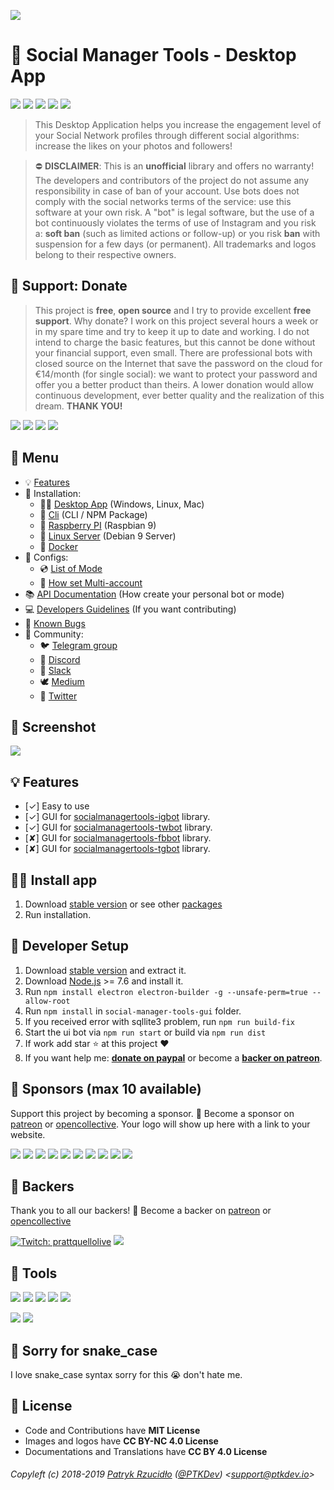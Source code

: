[![](https://ptk.dev/img/bot/social-manager-tools.png)](https://socialmanager.tools)

# 🤖 Social Manager Tools - Desktop App

[![](https://img.shields.io/badge/version-v0.6.4-lightgrey.svg)](https://github.com/social-manager-tools/socialmanagertools-gui/releases) [![](https://img.shields.io/badge/license-MIT-brightgreen.svg)](#) [![](https://img.shields.io/badge/ES-9-F7DF1E.svg)](https://wikipedia.org/wiki/ECMAScript) [![](https://img.shields.io/badge/powered%20by-puppeteer-46aef7.svg)](https://github.com/GoogleChrome/puppeteer) [![](https://snyk.io/test/github/social-manager-tools/socialmanagertools-gui/badge.svg)](https://snyk.io/test/github/social-manager-tools/socialmanagertools-gui)

> This Desktop Application helps you increase the engagement level of your Social Network profiles through different social algorithms: increase the likes on your photos and followers!

> ⛔ **DISCLAIMER**: This is an **unofficial** library and offers no warranty! The developers and contributors of the project do not assume any responsibility in case of ban of your account. Use bots does not comply with the social networks terms of the service: use this software at your own risk. A "bot" is legal software, but the use of a bot continuously violates the terms of use of Instagram and you risk a: __soft ban__ (such as limited actions or follow-up) or you risk __ban__ with suspension for a few days (or permanent). All trademarks and logos belong to their respective owners.

## 🎁 Support: Donate
> This project is **free**, **open source** and I try to provide excellent **free support**. Why donate? I work on this project several hours a week or in my spare time and try to keep it up to date and working. I do not intend to charge the basic features, but this cannot be done without your financial support, even small. There are professional bots with closed source on the Internet that save the password on the cloud for €14/month (for single social): we want to protect your password and offer you a better product than theirs. A lower donation would allow continuous development, ever better quality and the realization of this dream. **THANK YOU!**

[![](https://img.shields.io/badge/donate-paypal-005EA6.svg)](http://paypal.ptkdev.io) [![](https://img.shields.io/badge/donate-patreon-F87668.svg)](http://patreon.ptkdev.io) [![](https://img.shields.io/badge/donate-opencollective-5DA4F9.svg)](http://opencollective.ptkdev.io) [![](https://img.shields.io/badge/buy%20me-coffee-4B788C.svg)](http://coffee.ptkdev.io)

## 📎 Menu
- 💡 [Features](#-features)
- 💾 Installation:
  - 👨‍💻 [Desktop App](http://docs.socialmanager.tools/gui/installation/README.md) (Windows, Linux, Mac)
  - 🔨 [Cli](http://docs.socialmanager.tools/igbot/installation/source/README.md) (CLI / NPM Package)
  - 🦀 [Raspberry PI](http://docs.socialmanager.tools/igbot/installation/raspberry/README.md) (Raspbian 9)
  - 🐧 [Linux Server](http://docs.socialmanager.tools/igbot/installation/linux/README.md) (Debian 9 Server)
  - 🐳 [Docker](http://docs.socialmanager.tools/igbot/installation/docker/README.md)
- 🔑 Configs:
  - 💿 [List of Mode](http://docs.socialmanager.tools/igbot/configs/modes/README.md)
  - 📀 [How set Multi-account](http://docs.socialmanager.tools/igbot/configs/multiaccount/README.md)
- 📚 [API Documentation](http://docs.socialmanager.tools/igbot/api/README.md) (How create your personal bot or mode)
- 💻 [Developers Guidelines](http://docs.socialmanager.tools/developers/guidesline/README.md) (If you want contributing)
- 🐛 [Known Bugs](https://github.com/social-manager-tools/socialmanagertools-gui/issues?q=is%3Aopen+is%3Aissue+label%3Abug)
- 🍻 Community:
  - 🐦 [Telegram group](http://telegram.ptkdev.io)
  - 🐔 [Discord](http://discord.ptkdev.io)
  - 🐓 [Slack](http://slack.ptkdev.io)
  - 🕊 [Medium](http://blog.ptkdev.io)
  - 🐤 [Twitter](http://twitter.ptkdev.io)

## 🔖 Screenshot
[![](https://ptk.dev/img/bot/social-manager-tools.gif)](https://instagram.bot.ptkdev.io)

## 💡 Features
* [✓] Easy to use
* [✓] GUI for [socialmanagertools-igbot](https://github.com/social-manager-tools/socialmanagertools-igbot) library.
* [✓] GUI for [socialmanagertools-twbot](https://github.com/social-manager-tools/socialmanagertools-twbot) library.
* [✘] GUI for [socialmanagertools-fbbot](https://github.com/social-manager-tools/socialmanagertools-fbbot) library.
* [✘] GUI for [socialmanagertools-tgbot](https://github.com/social-manager-tools/socialmanagertools-tgbot) library.

## 👨‍💻 Install app
1. Download [stable version](https://socialmanager.tools) or see other [packages](https://github.com/social-manager-tools/socialmanagertools-gui/releases)
2. Run installation.

## 🔧 Developer Setup
1. Download [stable version](https://github.com/social-manager-tools/socialmanagertools-gui/releases) and extract it.
2. Download [Node.js](https://nodejs.org/it/) >= 7.6 and install it.
3. Run `npm install electron electron-builder -g --unsafe-perm=true --allow-root`
4. Run `npm install` in `social-manager-tools-gui` folder.
5. If you received error with sqllite3 problem, run `npm run build-fix`
6. Start the ui bot via `npm run start` or build via `npm run dist`
7. If work add star :star: at this project :heart:
8. If you want help me: **[donate on paypal](http://paypal.ptkdev.io)** or become a **[backer on patreon](http://patreon.ptkdev.io)**.

## 👑 Sponsors (max 10 available)
Support this project by becoming a sponsor. 🙏 Become a sponsor on [patreon](http://patreon.ptkdev.io) or [opencollective](https://opencollective.com/social-manager-tools#sponsor). Your logo will show up here with a link to your website.

[![](https://opencollective.com/social-manager-tools/sponsor/0/avatar.svg)](https://opencollective.com/social-manager-tools/sponsor/0/website) [![](https://opencollective.com/social-manager-tools/sponsor/1/avatar.svg)](https://opencollective.com/social-manager-tools/sponsor/1/website) [![](https://opencollective.com/social-manager-tools/sponsor/2/avatar.svg)](https://opencollective.com/social-manager-tools/sponsor/2/website) [![](https://opencollective.com/social-manager-tools/sponsor/3/avatar.svg)](https://opencollective.com/social-manager-tools/sponsor/3/website) [![](https://opencollective.com/social-manager-tools/sponsor/4/avatar.svg)](https://opencollective.com/social-manager-tools/sponsor/4/website) [![](https://opencollective.com/social-manager-tools/sponsor/5/avatar.svg)](https://opencollective.com/social-manager-tools/sponsor/5/website) [![](https://opencollective.com/social-manager-tools/sponsor/6/avatar.svg)](https://opencollective.com/social-manager-tools/sponsor/6/website) [![](https://opencollective.com/social-manager-tools/sponsor/7/avatar.svg)](https://opencollective.com/social-manager-tools/sponsor/7/website) [![](https://opencollective.com/social-manager-tools/sponsor/8/avatar.svg)](https://opencollective.com/social-manager-tools/sponsor/8/website) [![](https://opencollective.com/social-manager-tools/sponsor/9/avatar.svg)](https://opencollective.com/social-manager-tools/sponsor/9/website)

## 🦄 Backers
Thank you to all our backers! 🙏 Become a backer on [patreon](http://patreon.ptkdev.io) or [opencollective](https://opencollective.com/social-manager-tools#sponsor)

[![Twitch: prattquellolive](https://raw.githubusercontent.com/social-manager-tools/socialmanagertools-igbot/master/.github/assets/patreon/prattquello.png)](https://www.twitch.tv/prattquellolive) [![](https://opencollective.com/social-manager-tools/backers.svg?width=890)](https://opencollective.com/social-manager-tools#backers)

## 📲 Tools
[![](https://img.shields.io/badge/app-social%20manager%20tools-ff7f19.svg)](http://socialmanager.tools/)
[![](https://img.shields.io/badge/api-instagram%20bot-895a4d.svg)](https://github.com/social-manager-tools/socialmanagertools-igbot)
[![](https://img.shields.io/badge/api-twitter%20bot-21B7F4.svg)](https://github.com/social-manager-tools/socialmanagertools-twbot)
[![](https://img.shields.io/badge/api-facebook%20bot-3b5998.svg)](https://github.com/social-manager-tools/socialmanagertools-fbbot)
[![](https://img.shields.io/badge/telegram%20bot-feed%20rss%20for%20wordpress%20&amp;%20medium-00AB6C.svg)](https://github.com/social-manager-tools/socialmanagertools-gui-tgbot)

[![](https://img.shields.io/badge/app-meingifs-E1215B.svg)](https://meingifs.pics/)
[![](https://img.shields.io/badge/stickers-ptkdev-128C7E.svg)](https://stickers.ptkdev.io/)

## 🐍 Sorry for snake_case
I love snake_case syntax sorry for this 😭 don't hate me.

## 💫 License
* Code and Contributions have **MIT License**
* Images and logos have **CC BY-NC 4.0 License**
* Documentations and Translations have **CC BY 4.0 License**

###### Copyleft (c) 2018-2019 [Patryk Rzucidło](https://ptk.dev) ([@PTKDev](https://twitter.com/ptkdev)) <[support@ptkdev.io](mailto:support@ptkdev.io)>
